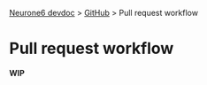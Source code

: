 [Neurone6 devdoc](../README.md) &gt; [GitHub](github.md) &gt; Pull request workflow

# Pull request workflow

**WIP**
